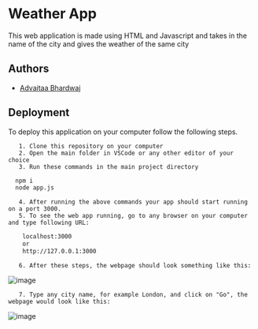 
# Weather App

This web application is made using HTML and Javascript and takes in the name of the city and gives the weather of the same city


## Authors

- [Advaitaa Bhardwaj](https://github.com/advaitaa-02/)



## Deployment

To deploy this application on your computer follow the following steps.

       1. Clone this repository on your computer
       2. Open the main folder in VSCode or any other editor of your choice
       3. Run these commands in the main project directory
```bash
  npm i
  node app.js
```
       4. After running the above commands your app should start running on a port 3000.
       5. To see the web app running, go to any browser on your computer and type following URL:
```bash
    localhost:3000
    or 
    http://127.0.0.1:3000
```
       6. After these steps, the webpage should look something like this:

       
![image](https://user-images.githubusercontent.com/92883292/217806120-c49c3681-f799-4a08-9400-043b426be7f3.png)

       7. Type any city name, for example London, and click on "Go", the webpage would look like this:

![image](https://user-images.githubusercontent.com/92883292/217806649-4c03491c-48d7-4328-ae8f-c860340a93ec.png)


